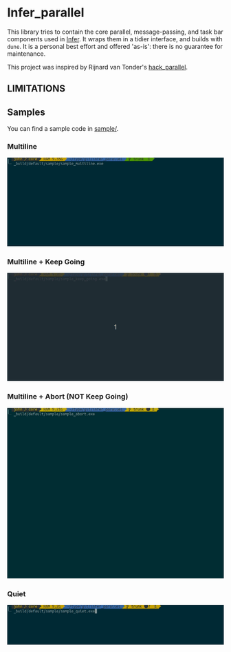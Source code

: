 # Infer_parallel

 This library tries to contain the core parallel, message-passing, and
 task bar components used in
 [Infer](https://github.com/facebook/infer/tree/v1.1.0). It wraps them
 in a tidier interface, and builds with `dune`. It is a personal best
 effort and offered 'as-is': there is no guarantee for maintenance.

 This project was inspired by Rijnard van Tonder's
 [hack_parallel](https://github.com/rvantonder/hack_parallel).

## LIMITATIONS
<!-- only support map, iter -->
<!-- only in a single multi-core machine -->
<!-- infer v1.1.0 -->
<!-- no guarantee for maintenance -->
<!-- Since it uses marshalling for communication, messages MUST not be bigger than [buffer_size] after marshaled which is under 64kb.  -->


## Samples
 You can find a sample code in [sample/](sample/).

### Multiline
![](resources/infer_parallel_sample_multiline.gif)

### Multiline + Keep Going
![](resources/infer_parallel_sample_keep_going.gif)

### Multiline + Abort (NOT Keep Going)
![](resources/infer_parallel_sample_abort.gif)

### Quiet
![](resources/infer_parallel_sample_quiet.gif)

